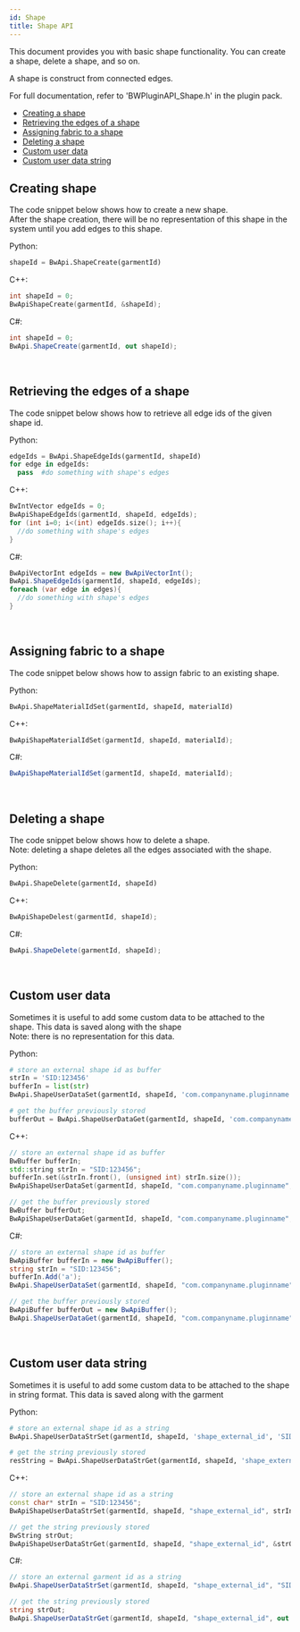 ```yaml
---
id: Shape
title: Shape API
---
```


This document provides you with basic shape functionality. You can create a shape, delete a shape, and so on.

A shape is construct from connected edges.<br/>

For full documentation, refer to 'BWPluginAPI_Shape.h' in the plugin pack.

* [Creating a shape](#create-shape)
* [Retrieving the edges of a shape](#shape-edges)
* [Assigning fabric to a shape](#assign-fabric)
* [Deleting a shape](#delete-shape)
* [Custom user data](#custom-user-data)
* [Custom user data string](#custom-user-data-string)

<a name="create-shape"></a>
## Creating shape
The code snippet below shows how to create a new shape. <br/>
After the shape creation, there will be no representation of this shape in the system until you add edges to this shape.

Python:
```python
shapeId = BwApi.ShapeCreate(garmentId)
```
C++:
```cpp
int shapeId = 0;
BwApiShapeCreate(garmentId, &shapeId);
```
C#:
```csharp
int shapeId = 0;
BwApi.ShapeCreate(garmentId, out shapeId);
```
<br/>

<a name="shape-edges"></a>
## Retrieving the edges of a shape
The code snippet below shows how to retrieve all edge ids of the given shape id.

Python:
```python
edgeIds = BwApi.ShapeEdgeIds(garmentId, shapeId)
for edge in edgeIds:
  pass  #do something with shape's edges
```
C++:
```cpp
BwIntVector edgeIds = 0;
BwApiShapeEdgeIds(garmentId, shapeId, edgeIds);
for (int i=0; i<(int) edgeIds.size(); i++){
  //do something with shape's edges
}
```
C#:
```csharp
BwApiVectorInt edgeIds = new BwApiVectorInt();
BwApi.ShapeEdgeIds(garmentId, shapeId, edgeIds);
foreach (var edge in edges){
  //do something with shape's edges
}
```
<br/>

<a name="assign-fabric"></a>
## Assigning fabric to a shape
The code snippet below shows how to assign fabric to an existing shape. <br/>

Python:
```python
BwApi.ShapeMaterialIdSet(garmentId, shapeId, materialId)
```
C++:
```cpp
BwApiShapeMaterialIdSet(garmentId, shapeId, materialId);
```
C#:
```csharp
BwApiShapeMaterialIdSet(garmentId, shapeId, materialId);
```
<br/>

<a name="delete-shape"></a>
## Deleting a shape
The code snippet below shows how to delete a shape. <br/>
Note: deleting a shape deletes all the edges associated with the shape.

Python:
```python
BwApi.ShapeDelete(garmentId, shapeId)
```
C++:
```cpp
BwApiShapeDelest(garmentId, shapeId);
```
C#:
```csharp
BwApi.ShapeDelete(garmentId, shapeId);
```
<br/>

<a name="custom-user-data"></a>
## Custom user data
Sometimes it is useful to add some custom data to be attached to the shape. This data is saved along with the shape <br/>
Note: there is no representation for this data.

Python:
```python
# store an external shape id as buffer
strIn = 'SID:123456'
bufferIn = list(str)
BwApi.ShapeUserDataSet(garmentId, shapeId, 'com.companyname.pluginname', 'shape_external_id', bufferIn)

# get the buffer previously stored
bufferOut = BwApi.ShapeUserDataGet(garmentId, shapeId, 'com.companyname.pluginname', 'shape_external_id')
```
C++:
```cpp
// store an external shape id as buffer
BwBuffer bufferIn;
std::string strIn = "SID:123456";
bufferIn.set(&strIn.front(), (unsigned int) strIn.size());
BwApiShapeUserDataSet(garmentId, shapeId, "com.companyname.pluginname", "shape_external_id", bufferIn);

// get the buffer previously stored
BwBuffer bufferOut;
BwApiShapeUserDataGet(garmentId, shapeId, "com.companyname.pluginname", "shape_external_id", bufferOut);
```
C#:
```csharp
// store an external shape id as buffer
BwApiBuffer bufferIn = new BwApiBuffer();
string strIn = "SID:123456";
bufferIn.Add('a');
BwApi.ShapeUserDataSet(garmentId, shapeId, "com.companyname.pluginname", "shape_external_id", bufferIn);

// get the buffer previously stored
BwApiBuffer bufferOut = new BwApiBuffer();
BwApi.ShapeUserDataGet(garmentId, shapeId, "com.companyname.pluginname", "shape_external_id", bufferOut);
```
<br/>

<a name="custom-user-data-string"></a>
## Custom user data string
Sometimes it is useful to add some custom data to be attached to the shape in string format. This data is saved along with the garment <br/>

Python:
```python
# store an external shape id as a string
BwApi.ShapeUserDataStrSet(garmentId, shapeId, 'shape_external_id', 'SID:123456')

# get the string previously stored
resString = BwApi.ShapeUserDataStrGet(garmentId, shapeId, 'shape_external_id')
```
C++:
```cpp
// store an external shape id as a string
const char* strIn = "SID:123456";
BwApiShapeUserDataStrSet(garmentId, shapeId, "shape_external_id", strIn);

// get the string previously stored
BwString strOut;
BwApiShapeUserDataStrGet(garmentId, shapeId, "shape_external_id", &strOut);
```
C#:
```csharp
// store an external garment id as a string
BwApi.ShapeUserDataStrSet(garmentId, shapeId, "shape_external_id", "SID:123456");

// get the string previously stored
string strOut;
BwApi.ShapeUserDataStrGet(garmentId, shapeId, "shape_external_id", out strOut);
```
<br/>
